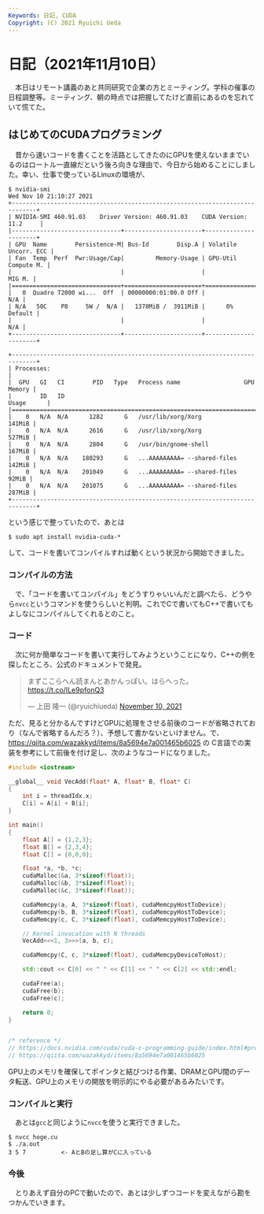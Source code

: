 ```yaml
---
Keywords: 日記, CUDA
Copyright: (C) 2021 Ryuichi Ueda
---
```


# 日記（2021年11月10日）

　本日はリモート講義のあと共同研究で企業の方とミーティング。学科の催事の日程調整等。ミーティング、朝の時点では把握してたけど直前にあるのを忘れていて慌てた。


## はじめてのCUDAプログラミング


　昔から速いコードを書くことを活路としてきたのにGPUを使えないままでいるのはロートル一直線だという後ろ向きな理由で、今日から始めることにしました。幸い、仕事で使っているLinuxの環境が、


```
$ nvidia-smi
Wed Nov 10 21:10:27 2021
+-----------------------------------------------------------------------------+
| NVIDIA-SMI 460.91.03    Driver Version: 460.91.03    CUDA Version: 11.2     |
|-------------------------------+----------------------+----------------------+
| GPU  Name        Persistence-M| Bus-Id        Disp.A | Volatile Uncorr. ECC |
| Fan  Temp  Perf  Pwr:Usage/Cap|         Memory-Usage | GPU-Util  Compute M. |
|                               |                      |               MIG M. |
|===============================+======================+======================|
|   0  Quadro T2000 wi...  Off  | 00000000:01:00.0 Off |                  N/A |
| N/A   50C    P8     5W /  N/A |   1378MiB /  3911MiB |      0%      Default |
|                               |                      |                  N/A |
+-------------------------------+----------------------+----------------------+

+-----------------------------------------------------------------------------+
| Processes:                                                                  |
|  GPU   GI   CI        PID   Type   Process name                  GPU Memory |
|        ID   ID                                                   Usage      |
|=============================================================================|
|    0   N/A  N/A      1282      G   /usr/lib/xorg/Xorg                141MiB |
|    0   N/A  N/A      2616      G   /usr/lib/xorg/Xorg                527MiB |
|    0   N/A  N/A      2804      G   /usr/bin/gnome-shell              167MiB |
|    0   N/A  N/A    180293      G   ...AAAAAAAAA= --shared-files      142MiB |
|    0   N/A  N/A    201049      G   ...AAAAAAAAA= --shared-files       92MiB |
|    0   N/A  N/A    201075      G   ...AAAAAAAAA= --shared-files      287MiB |
+-----------------------------------------------------------------------------+
```


という感じで整っていたので、あとは

```
$ sudo apt install nvidia-cuda-*
```

して、コードを書いてコンパイルすれば動くという状況から開始できました。

### コンパイルの方法

　で、「コードを書いてコンパイル」をどうすりゃいいんだと調べたら、どうやら`nvcc`というコマンドを使うらしいと判明。これでCで書いてもC++で書いてもよしなにコンパイルしてくれるとのこと。


### コード

　次に何か簡単なコードを書いて実行してみようということになり、C++の例を探したところ、公式のドキュメントで発見。


<blockquote class="twitter-tweet"><p lang="ja" dir="ltr">まずここらへん読まんとあかんっぽい。はらへった。<a href="https://t.co/ILe9pfonQ3">https://t.co/ILe9pfonQ3</a></p>&mdash; 上田 隆一 (@ryuichiueda) <a href="https://twitter.com/ryuichiueda/status/1458338511707582464?ref_src=twsrc%5Etfw">November 10, 2021</a></blockquote> <script async src="https://platform.twitter.com/widgets.js" charset="utf-8"></script>


ただ、見ると分かるんですけどGPUに処理をさせる前後のコードが省略されており（なんで省略するんだろ？）、予想して書かないといけません。で、https://qiita.com/wazakkyd/items/8a5694e7a001465b6025 の
C言語での実装を参考にして前後を付け足し、次のようなコードになりました。

```hoge.cu
#include <iostream>

__global__ void VecAdd(float* A, float* B, float* C)
{
    int i = threadIdx.x;
    C[i] = A[i] + B[i];
}

int main()
{
    float A[] = {1,2,3};
    float B[] = {2,3,4};
    float C[] = {0,0,0};

    float *a, *b, *c;
    cudaMalloc(&a, 3*sizeof(float));
    cudaMalloc(&b, 3*sizeof(float));
    cudaMalloc(&c, 3*sizeof(float));

    cudaMemcpy(a, A, 3*sizeof(float), cudaMemcpyHostToDevice);
    cudaMemcpy(b, B, 3*sizeof(float), cudaMemcpyHostToDevice);
    cudaMemcpy(c, C, 3*sizeof(float), cudaMemcpyHostToDevice);

    // Kernel invocation with N threads
    VecAdd<<<1, 3>>>(a, b, c);

    cudaMemcpy(C, c, 3*sizeof(float), cudaMemcpyDeviceToHost);

    std::cout << C[0] << " " << C[1] << " " << C[2] << std::endl;

    cudaFree(a);
    cudaFree(b);
    cudaFree(c);

    return 0;
}


/* reference */
// https://docs.nvidia.com/cuda/cuda-c-programming-guide/index.html#programming-model
// https://qiita.com/wazakkyd/items/8a5694e7a001465b6025
```


GPU上のメモリを確保してポインタと結びつける作業、DRAMとGPU間のデータ転送、GPU上のメモリの開放を明示的にやる必要があるみたいです。


### コンパイルと実行


　あとは`gcc`と同じように`nvcc`を使うと実行できました。

```
$ nvcc hoge.cu
$ ./a.out
3 5 7          <- AとBの足し算がCに入っている
```


### 今後

　とりあえず自分のPCで動いたので、あとは少しずつコードを変えながら勘をつかんでいきます。


